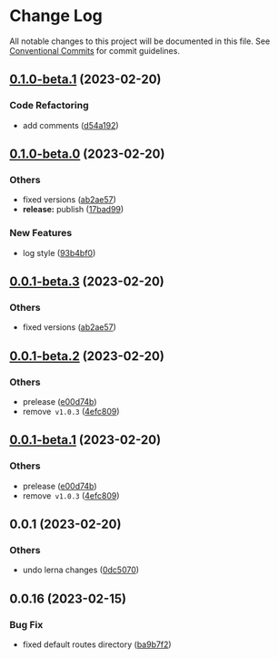 # Change Log

All notable changes to this project will be documented in this file.
See [Conventional Commits](https://conventionalcommits.org) for commit guidelines.

## [0.1.0-beta.1](https://github.com/do4ng/prext/compare/prext-analyst@0.1.0-beta.0...prext-analyst@0.1.0-beta.1) (2023-02-20)


### Code Refactoring

* add comments ([d54a192](https://github.com/do4ng/prext/commit/d54a192ec5f481f47453e4d739a89efe6aa178e9))



## [0.1.0-beta.0](https://github.com/do4ng/prext/compare/prext-analyst@0.0.1-beta.2...prext-analyst@0.1.0-beta.0) (2023-02-20)


### Others

* fixed versions ([ab2ae57](https://github.com/do4ng/prext/commit/ab2ae5735ba85b46bd9235d9cf4a8050d0228489))
* **release:** publish ([17bad99](https://github.com/do4ng/prext/commit/17bad9958762f12c8be0254d117e74c7c8e48d38))


### New Features

* log style ([93b4bf0](https://github.com/do4ng/prext/commit/93b4bf03d5c82ec5bae62237e6d159cf3b511d18))



## [0.0.1-beta.3](https://github.com/do4ng/prext/compare/prext-analyst@0.0.1-beta.2...prext-analyst@0.0.1-beta.3) (2023-02-20)


### Others

* fixed versions ([ab2ae57](https://github.com/do4ng/prext/commit/ab2ae5735ba85b46bd9235d9cf4a8050d0228489))



## [0.0.1-beta.2](https://github.com/do4ng/prext/compare/prext-analyst@0.0.1...prext-analyst@0.0.1-beta.2) (2023-02-20)


### Others

* prelease ([e00d74b](https://github.com/do4ng/prext/commit/e00d74bcaa5eca141f30867ae2ad6b77b10b8313))
* remove` v1.0.3` ([4efc809](https://github.com/do4ng/prext/commit/4efc80918752d3b4f276b700f4a4254c75d79d2d))



## [0.0.1-beta.1](https://github.com/do4ng/prext/compare/prext-analyst@0.0.1...prext-analyst@0.0.1-beta.1) (2023-02-20)


### Others

* prelease ([e00d74b](https://github.com/do4ng/prext/commit/e00d74bcaa5eca141f30867ae2ad6b77b10b8313))
* remove` v1.0.3` ([4efc809](https://github.com/do4ng/prext/commit/4efc80918752d3b4f276b700f4a4254c75d79d2d))




## 0.0.1 (2023-02-20)

### Others

- undo lerna changes ([0dc5070](https://github.com/do4ng/prext/commit/0dc50708ed449435b01a8ccbc112b9b0816fb48b))

## 0.0.16 (2023-02-15)

### Bug Fix

- fixed default routes directory ([ba9b7f2](https://github.com/do4ng/prext/commit/ba9b7f23fcb7bf30f3acb6d6d27d171aede18058))
